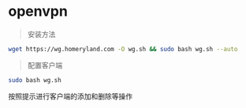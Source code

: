 # openvpn

> 安装方法

```bash
wget https://wg.homeryland.com -O wg.sh && sudo bash wg.sh --auto
```

> 配置客户端

```bash
sudo bash wg.sh
```

按照提示进行客户端的添加和删除等操作
